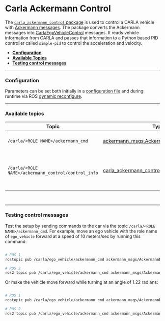 # Carla Ackermann Control

The [`carla_ackermann_control` package](https://github.com/carla-simulator/ros-bridge/tree/master/carla_ackermann_control) is used to control a CARLA vehicle with [Ackermann messages][ackermanncontrolmsg]. The package converts the Ackermann messages into [CarlaEgoVehicleControl][carlaegovehiclecontrolmsg] messages. It reads vehicle information from CARLA and passes that information to a Python based PID controller called `simple-pid` to control the acceleration and velocity.

[ackermanncontrolmsg]: https://docs.ros.org/en/api/ackermann_msgs/html/msg/AckermannDrive.html
[carlaegovehiclecontrolmsg]: https://carla.readthedocs.io/en/latest/ros_msgs/#carlaegovehiclecontrolmsg

- [__Configuration__](#configuration)
- [__Available Topics__](#available-topics)
- [__Testing control messages__](#testing-control-messages)

---

### Configuration

Parameters can be set both initially in a [configuration file][ackermanconfig] and during runtime via ROS [dynamic reconfigure][rosdynamicreconfig]. 

[ackermanconfig]: https://github.com/carla-simulator/ros-bridge/blob/master/carla_ackermann_control/config/settings.yaml
[rosdynamicreconfig]: https://wiki.ros.org/dynamic_reconfigure

---

### Available topics

|Topic|Type|Description|
|--|--|--|
|`/carla/<ROLE NAME>/ackermann_cmd` | [ackermann_msgs.AckermannDrive][ackermanncontrolmsg] | __Subscriber__ for steering commands |
| `/carla/<ROLE NAME>/ackermann_control/control_info` | [carla_ackermann_control.EgoVehicleControlInfo][egovehiclecontrolmsg] | The current values used within the controller (useful for debugging) |

[egovehiclecontrolmsg]: https://carla.readthedocs.io/en/latest/ros_msgs/#egovehiclecontrolinfomsg

<br>

---

### Testing control messages

Test the setup by sending commands to the car via the topic `/carla/<ROLE NAME>/ackermann_cmd`. For example, move an ego vehicle with the role name of `ego_vehicle` forward at a speed of 10 meters/sec by running this command:

```bash

# ROS 1
rostopic pub /carla/ego_vehicle/ackermann_cmd ackermann_msgs/AckermannDrive "{steering_angle: 0.0, steering_angle_velocity: 0.0, speed: 10, acceleration: 0.0, jerk: 0.0}" -r 10

# ROS 2
ros2 topic pub /carla/ego_vehicle/ackermann_cmd ackermann_msgs/AckermannDrive "{steering_angle: 0.0, steering_angle_velocity: 0.0, speed: 10, acceleration: 0.0, jerk: 0.0}" -r 10

```

Or make the vehicle move forward while turning at an angle of 1.22 radians:

```bash

# ROS 1
rostopic pub /carla/ego_vehicle/ackermann_cmd ackermann_msgs/AckermannDrive "{steering_angle: 1.22, steering_angle_velocity: 0.0, speed: 10, acceleration: 0.0, jerk: 0.0}" -r 10

# ROS 2
ros2 topic pub /carla/ego_vehicle/ackermann_cmd ackermann_msgs/AckermannDrive "{steering_angle: 1.22, steering_angle_velocity: 0.0, speed: 10, acceleration: 0.0, jerk: 0.0}" -r 10

```
